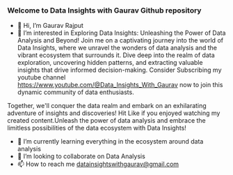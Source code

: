 ### Welcome to Data Insights with Gaurav Github repository
- 👋 Hi, I’m Gaurav Rajput
- 👀 I’m interested in Exploring Data Insights: Unleashing the Power of Data Analysis and Beyond!
Join me on a captivating journey into the world of Data Insights, where we unravel the wonders of data analysis and the vibrant ecosystem that surrounds it. Dive deep into the realm of data exploration, uncovering hidden patterns, and extracting valuable insights that drive informed decision-making.
Consider Subscribing my youtube channel https://www.youtube.com/@Data_Insights_With_Gaurav now to join this dynamic community of data enthusiasts.

Together, we'll conquer the data realm and embark on an exhilarating adventure of insights and discoveries!
Hit Like if you enjoyed watching my created content.Unleash the power of data analysis and embrace the limitless possibilities of the data ecosystem with Data Insights!

- 🌱 I’m currently learning everything in the ecosystem around data analysis
- 👯 I’m looking to collaborate on Data Analysis
- 📫 How to reach me datainsightswithgaurav@gmail.com
  
<!--

**gauravrajput89/gauravrajput89** is a ✨ _special_ ✨ repository because its `README.md` (this file) appears on your GitHub profile.

Here are some ideas to get you started:

- 🔭 I’m currently working on ...
- 🌱 I’m currently learning ...

- 🤔 I’m looking for help with ...
- 💬 Ask me about ...
- 📫 How to reach me: ...
- 😄 Pronouns: ...
- ⚡ Fun fact: ...
-->
